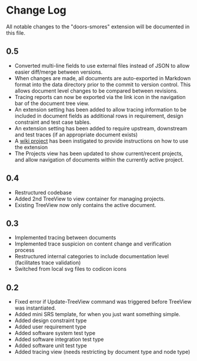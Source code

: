 # Change Log

All notable changes to the "doors-smores" extension will be documented in this file.

## 0.5
- Converted multi-line fields to use external files instead of JSON to allow easier diff/merge between versions.
- When changes are made, all documents are auto-exported in Markdown format into the data directory prior to the commit to version control. This allows document level changes to be compared between revisions.
- Tracing reports can now be exported via the link icon in the navigation bar of the document tree view.
- An extension setting has been added to allow tracing information to be included in document fields as additional rows in requirement, design constraint and test case tables.
- An extension setting has been added to require upstream, downstream and test traces (if an appropriate document exists)
- A [wiki project](https://github.com/Niflheim-uk/Doors-Smores-Docs) has been instigated to provide instructions on how to use the extension
- The Projects view has been updated to show current/recent projects, and allow navigation of documents within the currently active project.


## 0.4
- Restructured codebase
- Added 2nd TreeView to view container for managing projects. 
- Existing TreeView now only contains the active document.

## 0.3
- Implemented tracing between documents
- Implemented trace suspicion on content change and verification process
- Restructured internal categories to include documentation level (facilitates trace validation)
- Switched from local svg files to codicon icons

## 0.2

- Fixed error if Update-TreeView command was triggered before TreeView was instantiated.
- Added mini SRS template, for when you just want something simple.
- Added design constraint type
- Added user requirement type
- Added software system test type
- Added software integration test type
- Added software unit test type
- Added tracing view (needs restricting by document type and node type)